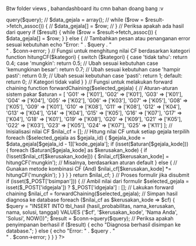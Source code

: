 Btw folder views , bahandashboard itu cmn bahan doang bang :v

<?php
require 'process.php';

// Fungsi READ
$query = "SELECT * FROM tbl_gejala";
$result = $conn->query($query);

// $data_gejala = array();
// while ($row = $result->fetch_assoc()) {
//     $data_gejala[] = $row;
// } 

// Periksa apakah ada hasil dari query
if ($result) {
  while ($row = $result->fetch_assoc()) {
      $data_gejala[] = $row;
  }
} else {
  // Tambahkan pesan atau penanganan error sesuai kebutuhan
  echo "Error: " . $query . "<br>" . $conn->error;
}

// Fungsi untuk menghitung nilai CF berdasarkan kategori
function hitungCF($kategori)
{
    switch ($kategori) {
        case 'tidak tahu':
            return 0.4;
        case 'mungkin':
            return 0.5; // Ubah sesuai kebutuhan
        case 'kemungkinan besar':
            return 0.7; // Ubah sesuai kebutuhan
        case 'hampir pasti':
            return 0.9; // Ubah sesuai kebutuhan
        case 'pasti':
            return 1;
        default:
            return 0; // Kategori tidak valid
    }
}

// Fungsi untuk melakukan forward chaining
function forwardChaining($selected_gejala)
{
    // Aturan-aturan sistem pakar
    $aturan = [
        'G01' => ['K01'],
        'G02' => ['K01'],
        'G03' => ['K01'],
        'G04' => ['K04'],
        'G05' => ['K02'],
        'G06' => ['K03'],
        'G07' => ['K05'],
        'G08' => ['K05'],
        'G09' => ['K01'],
        'G10' => ['K08'],
        'G11' => ['K08'],
        'G12' => ['K04'],
        'G13' => ['K04'],
        'G14' => ['K04'],
        'G15' => ['K05'],
        'G16' => ['K07'],
        'G17' => ['K04'],
        'G18' => ['K01'],
        'G19' => ['K08'],
        'G20' => ['K09'],
        'G21' => ['K05'],
        'G22' => ['K03'],
        'G23' => ['K05'],
        'G24' => ['K07'],
        'G25' => ['K11']
    ];

    // Inisialisasi nilai CF
    $nilai_cf = [];

    // Hitung nilai CF untuk setiap gejala terpilih
    foreach ($selected_gejala as $gejala_id) {
        $gejala_kode = $data_gejala[$gejala_id - 1]['kode_gejala'];
        if (isset($aturan[$gejala_kode])) {
            foreach ($aturan[$gejala_kode] as $kerusakan_kode) {
                if (!isset($nilai_cf[$kerusakan_kode])) {
                    $nilai_cf[$kerusakan_kode] = hitungCF('mungkin'); // Misalnya, berdasarkan aturan default
                } else {
                    // Gunakan metode kombinasi CF (And)
                    $nilai_cf[$kerusakan_kode] *= hitungCF('mungkin');
                }
            }
        }
    }

    return $nilai_cf;
}

// Proses formulir jika disubmit
if (isset($_POST['bsimpan'])) {
    // Ambil nilai dari formulir
    $selected_gejala = isset($_POST['idgejala']) ? $_POST['idgejala'] : [];

    // Lakukan forward chaining
    $nilai_cf = forwardChaining($selected_gejala);

    // Simpan hasil diagnosa ke database
    foreach ($nilai_cf as $kerusakan_kode => $cf) {
        $query = "INSERT INTO tbl_hasil (hasil_probabilitas, nama_kerusakan, nama, solusi, tanggal)
            VALUES ('$cf', '$kerusakan_kode', 'Nama Anda', 'Solusi', NOW())";
        $result = $conn->query($query);

        // Periksa apakah penyimpanan berhasil
        if ($result) {
            echo "Diagnosa berhasil disimpan ke database.";
        } else {
            echo "Error: " . $query . "<br>" . $conn->error;
        }
    }
}
?>

